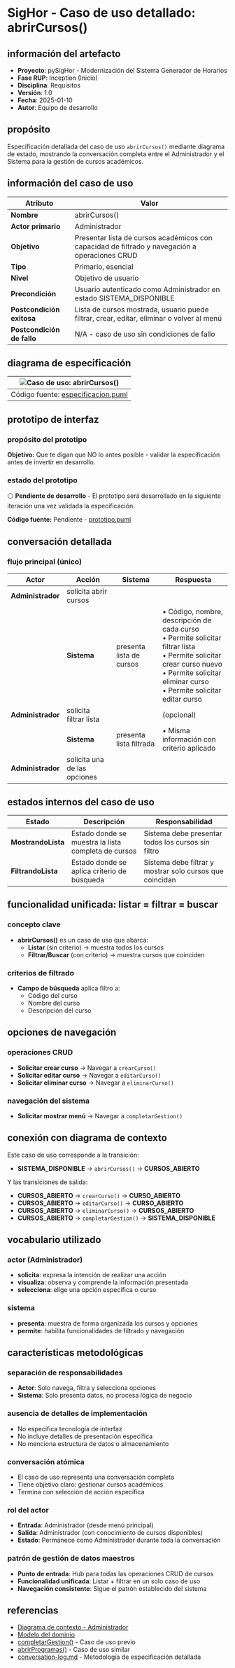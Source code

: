 # SigHor - Caso de uso detallado: abrirCursos()

## información del artefacto

- **Proyecto**: pySigHor - Modernización del Sistema Generador de Horarios
- **Fase RUP**: Inception (Inicio)
- **Disciplina**: Requisitos
- **Versión**: 1.0
- **Fecha**: 2025-01-10
- **Autor**: Equipo de desarrollo

## propósito

Especificación detallada del caso de uso `abrirCursos()` mediante diagrama de estado, mostrando la conversación completa entre el Administrador y el Sistema para la gestión de cursos académicos.

## información del caso de uso

|Atributo|Valor|
|-|-|
|**Nombre**|abrirCursos()|
|**Actor primario**|Administrador|
|**Objetivo**|Presentar lista de cursos académicos con capacidad de filtrado y navegación a operaciones CRUD|
|**Tipo**|Primario, esencial|
|**Nivel**|Objetivo de usuario|
|**Precondición**|Usuario autenticado como Administrador en estado SISTEMA_DISPONIBLE|
|**Postcondición exitosa**|Lista de cursos mostrada, usuario puede filtrar, crear, editar, eliminar o volver al menú|
|**Postcondición de fallo**|N/A - caso de uso sin condiciones de fallo|

## diagrama de especificación

<div align=center>

|![Caso de uso: abrirCursos()](/images/RUP/00-casos-uso/02-detalle/abrirCursos/abrirCursos.svg)|
|-|
|Código fuente: [especificacion.puml](especificacion.puml)|

</div>

## prototipo de interfaz

### propósito del prototipo
**Objetivo:** Que te digan que NO lo antes posible - validar la especificación antes de invertir en desarrollo.

### estado del prototipo
⚪ **Pendiente de desarrollo** - El prototipo será desarrollado en la siguiente iteración una vez validada la especificación.

**Código fuente:** Pendiente - [prototipo.puml](prototipo.puml)

## conversación detallada

### flujo principal (único)

|Actor|Acción|Sistema|Respuesta|
|-|-|-|-|
|**Administrador**|solicita abrir cursos||
||**Sistema**|presenta lista de cursos|• Código, nombre, descripción de cada curso<br>• Permite solicitar filtrar lista<br>• Permite solicitar crear curso nuevo<br>• Permite solicitar eliminar curso<br>• Permite solicitar editar curso|
|**Administrador**|solicita filtrar lista||(opcional)|
||**Sistema**|presenta lista filtrada|• Misma información con criterio aplicado|
|**Administrador**|solicita una de las opciones||

## estados internos del caso de uso

|Estado|Descripción|Responsabilidad|
|-|-|-|
|**MostrandoLista**|Estado donde se muestra la lista completa de cursos|Sistema debe presentar todos los cursos sin filtro|
|**FiltrandoLista**|Estado donde se aplica criterio de búsqueda|Sistema debe filtrar y mostrar solo cursos que coincidan|

## funcionalidad unificada: listar = filtrar = buscar

### concepto clave
- **abrirCursos()** es un caso de uso que abarca:
  - **Listar** (sin criterio) → muestra todos los cursos
  - **Filtrar/Buscar** (con criterio) → muestra cursos que coinciden

### criterios de filtrado
- **Campo de búsqueda** aplica filtro a:
  - Código del curso
  - Nombre del curso
  - Descripción del curso

## opciones de navegación

### operaciones CRUD
- **Solicitar crear curso** → Navegar a `crearCurso()`
- **Solicitar editar curso** → Navegar a `editarCurso()`
- **Solicitar eliminar curso** → Navegar a `eliminarCurso()`

### navegación del sistema
- **Solicitar mostrar menú** → Navegar a `completarGestion()`

## conexión con diagrama de contexto

Este caso de uso corresponde a la transición:
- **SISTEMA_DISPONIBLE** → `abrirCursos()` → **CURSOS_ABIERTO**

Y las transiciones de salida:
- **CURSOS_ABIERTO** → `crearCurso()` → **CURSO_ABIERTO**
- **CURSOS_ABIERTO** → `editarCurso()` → **CURSO_ABIERTO**
- **CURSOS_ABIERTO** → `eliminarCurso()` → **CURSOS_ABIERTO**
- **CURSOS_ABIERTO** → `completarGestion()` → **SISTEMA_DISPONIBLE**

## vocabulario utilizado

### actor (Administrador)
- **solicita**: expresa la intención de realizar una acción
- **visualiza**: observa y comprende la información presentada
- **selecciona**: elige una opción específica o curso

### sistema
- **presenta**: muestra de forma organizada los cursos y opciones
- **permite**: habilita funcionalidades de filtrado y navegación

## características metodológicas

### separación de responsabilidades
- **Actor**: Solo navega, filtra y selecciona opciones
- **Sistema**: Solo presenta datos, no procesa lógica de negocio

### ausencia de detalles de implementación
- No especifica tecnología de interfaz
- No incluye detalles de presentación específica
- No menciona estructura de datos o almacenamiento

### conversación atómica
- El caso de uso representa una conversación completa
- Tiene objetivo claro: gestionar cursos académicos
- Termina con selección de acción específica

### rol del actor
- **Entrada**: Administrador (desde menú principal)
- **Salida**: Administrador (con conocimiento de cursos disponibles)
- **Estado**: Permanece como Administrador durante toda la conversación

### patrón de gestión de datos maestros
- **Punto de entrada**: Hub para todas las operaciones CRUD de cursos
- **Funcionalidad unificada**: Listar + filtrar en un solo caso de uso
- **Navegación consistente**: Sigue el patrón establecido del sistema

## referencias

- [Diagrama de contexto - Administrador](../../01-actores-casos-uso/diagrama-contexto-administrador.md)
- [Modelo del dominio](../../00-modelo-del-dominio/modelo-dominio.md)
- [completarGestion()](../mostrarMenu/README.md) - Caso de uso previo
- [abrirProgramas()](../abrirProgramas/README.md) - Caso de uso similar
- [conversation-log.md](../../../../conversation-log.md) - Metodología de especificación detallada